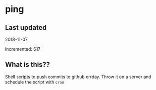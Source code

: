 # ping

## Last updated
2018-11-07

Incremented: 617

## What is this??
Shell scripts to push commits to github errday. Throw it on a server and schedule the script with `cron`
